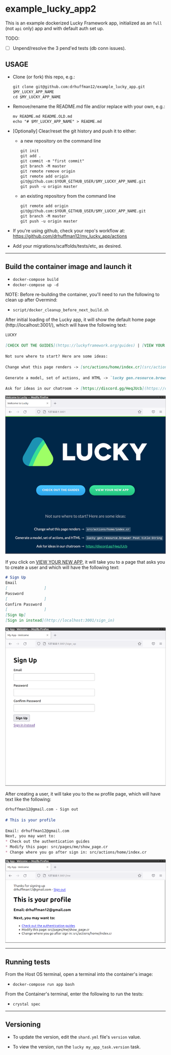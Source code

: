 # example_lucky_app2

This is an example dockerized Lucky Framework app, initialized as an `full` (not `api` only) app and with default auth set up.

TODO:
- [ ] Unpend/resolve the 3 pend'ed tests (db conn issues).

## USAGE
* Clone (or fork) this repo, e.g.:
  ```
  git clone git@github.com:drhuffman12/example_lucky_app.git $MY_LUCKY_APP_NAME
  cd $MY_LUCKY_APP_NAME
  ```

* Remove/rename the README.md file and/or replace with your own, e.g.:
  ```
  mv README.md README.OLD.md
  echo "# $MY_LUCKY_APP_NAME" > README.md
  ```

* [Optionally] Clear/reset the git history and push it to either:
  * a new repository on the command line
    ```
    git init
    git add .
    git commit -m "first commit"
    git branch -M master
    git remote remove origin
    git remote add origin git@github.com:$YOUR_GITHUB_USER/$MY_LUCKY_APP_NAME.git
    git push -u origin master
    ```
  * an existing repository from the command line
    ```
    git remote add origin git@github.com:$YOUR_GITHUB_USER/$MY_LUCKY_APP_NAME.git
    git branch -M master
    git push -u origin master
    ```

* If you're using github, check your repo's workflow at: https://github.com/drhuffman12/my_lucky_app/actions

* Add your migrations/scaffolds/tests/etc, as desired.

---
## Build the container image and launch it
* `docker-compose build`
* `docker-compose up -d`

NOTE: Before re-building the container, you'll need to run the following to clean up after Overmind:

* `script/docker_cleanup_before_next_build.sh`

After initial loading of the Lucky app, it will show the default home page (http://localhost:3001/), which will have the following text:

```markdown
LUCKY

[CHECK OUT THE GUIDES](https://luckyframework.org/guides) | [VIEW YOUR NEW APP](http://localhost:3001/sign_up)

Not sure where to start? Here are some ideas:

Change what this page renders -> [src/actions/home/index.cr](src/actions/home/index.cr)

Generate a model, set of actions, and HTML -> `lucky gen.resource.browser Post title:String`

Ask for ideas in our chatroom -> [https://discord.gg/HeqJUcb](https://discord.gg/HeqJUcb)
```

![docs/example_lucky_app.home_page.png](docs/example_lucky_app.home_page.png)

If you click on [VIEW YOUR NEW APP](http://localhost:3001/sign_up), it will take you to a page that asks you to create a user and which will have the following text:

```markdown
# Sign Up
Email
[                ]
Password
[                ]
Confirm Password
[                ]
[Sign Up]
[Sign in instead](http://localhost:3001/sign_in)
```

![docs/example_lucky_app.sign_up.png](docs/example_lucky_app.sign_up.png)

After creating a user, it will take you to the `me` profile page, which will have text like the following:

```markdown
drhuffman12@gmail.com - Sign out

# This is your profile

Email: drhuffman12@gmail.com
Next, you may want to:
* Check out the authentication guides
* Modify this page: src/pages/me/show_page.cr
* Change where you go after sign in: src/actions/home/index.cr
```

![docs/example_lucky_app.me.png](docs/example_lucky_app.me.png)

---
## Running tests

From the Host OS terminal, open a terminal into the container's image:
* `docker-compose run app bash`

From the Container's terminal, enter the following to run the tests:
* `crystal spec`

---
## Versioning

* To update the version, edit the `shard.yml` file's `version` value.

* To view the version, run the `lucky my_app_task.version` task.
